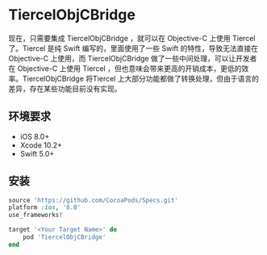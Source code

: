 # TiercelObjCBridge
现在，只需要集成 TiercelObjCBridge ，就可以在 Objective-C 上使用 Tiercel 了。Tiercel 是纯 Swift 编写的，里面使用了一些 Swift 的特性，导致无法直接在 Objective-C 上使用，而 TiercelObjCBridge 做了一些中间处理，可以让开发者在 Objective-C 上使用 Tiercel ，但也意味会带来更高的开销成本，更低的效率。TiercelObjCBridge 将Tiercel 上大部分功能都做了转换处理，但由于语言的差异，存在某些功能目前没有实现。



## 环境要求

- iOS 8.0+
- Xcode 10.2+
- Swift 5.0+



## 安装

```ruby
source 'https://github.com/CocoaPods/Specs.git'
platform :ios, '8.0'
use_frameworks!

target '<Your Target Name>' do
    pod 'TiercelObjCBridge'
end
```

